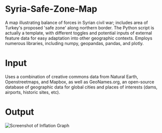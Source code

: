 # Syria-Safe-Zone-Map
A map illustrating balance of forces in Syrian civil war; includes area of Turkey's proposed 'safe zone' along northern border. The Python script is actually a template, with different toggles and potential inputs of external feature data for easy adaptation into other geographic contexts. Employs numerous libraries, including numpy, geopandas, pandas, and plotly. 

# Input
Uses a combination of creative commons data from Natural Earth, Openstreetmaps, and Mapbox, as well as GeoNames.org, an open-source database of geographic data for global cities and places of interests (dams, airports, historic sites, etc). 

# Output
![Screenshot of Inflation Graph](InflationGraph.png)
